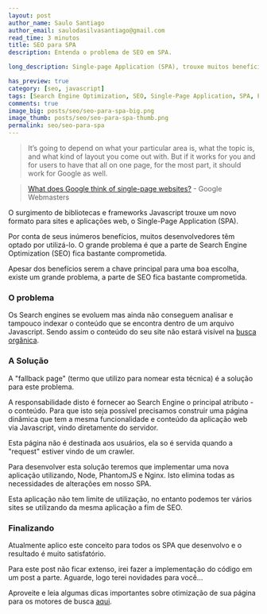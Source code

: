 ```yaml
---
layout: post
author_name: Saulo Santiago
author_email: saulodasilvasantiago@gmail.com
read_time: 3 minutos
title: SEO para SPA
description: Entenda o problema de SEO em SPA.

long_description: Single-page Application (SPA), trouxe muitos benefícios, no quisito experiência do usuário podemos destacar a rapidez e o carregamento do conteúdo por demanda, mas existe um grande problema, a parte de SEO fica bastante comprometida. Para resolver este problema, existe uma técnica chamada de "fallback page". Este paradigma é totalmente modular, podendo ser utilizado em várias aplicações diferente. 

has_preview: true
category: [seo, javascript]
tags: [Search Engine Optimization, SEO, Single-Page Application, SPA, Framework JS, Node, PhantomJS, Nginx]
comments: true
image_big: posts/seo/seo-para-spa-big.png
image_thumb: posts/seo/seo-para-spa-thumb.png
permalink: seo/seo-para-spa
---
```


> It’s going to depend on what your particular area is, what the topic is, and what kind of layout you come out with. But if it works for you and for users to have that all on one page, for the most part, it should work for Google as well.

> [What does Google think of single-page websites?](https://www.youtube.com/watch?v=Mibrj2bOFCU#t=73) - Google Webmasters

O surgimento de bibliotecas e frameworks Javascript trouxe um novo formato para sites e aplicações web, o Single-Page Application (SPA). 

Por conta de seus inúmeros benefícios, muitos desenvolvedores têm optado por utilizá-lo. O grande problema é que a parte de Search Engine Optimization (SEO) fica bastante comprometida.

Apesar dos benefícios serem a chave principal para uma boa escolha, existe um grande problema, a parte de SEO fica bastante comprometida.

### O problema

Os Search engines se evoluem mas ainda não conseguem analisar e tampouco indexar o conteúdo que se encontra dentro de um arquivo Javascript.
Sendo assim o conteúdo do seu site não estará visível na [busca orgânica](http://pt.wikipedia.org/wiki/Busca_org%C3%A2nica).

### A Solução

A "fallback page" (termo que utilizo para nomear esta técnica) é a solução para este problema. 

A responsabilidade disto é fornecer ao Search Engine o principal atributo - o conteúdo. Para que isto seja possível precisamos construir uma página dinâmica que tem a mesma funcionalidade e conteúdo da aplicação web via Javascript, vindo diretamente do servidor.

Esta página não é destinada aos usuários, ela so é servida quando a "request" estiver vindo de um crawler.

Para desenvolver esta solução teremos que implementar uma nova aplicação utilizando, Node, PhantomJS e Nginx. Isto elimina todas as necessidades de alterações em nosso SPA. 

Esta aplicação não tem limite de utilização, no entanto podemos ter vários sites se utilizando da mesma aplicação a fim de SEO.

### Finalizando 

Atualmente aplico este conceito para todos os SPA que desenvolvo e o resultado é muito satisfatório.

Para este post não ficar extenso, irei fazer a implementação do código em um post a parte.
Aguarde, logo terei novidades para você...

Aproveite e leia algumas dicas importantes sobre otimização de sua página para os motores de busca [aqui](http://saulosantiago.js.org/seo/otimizacoes-para-motores-de-busca/).